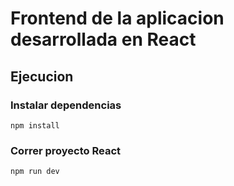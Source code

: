 # Frontend de la aplicacion desarrollada en React

## Ejecucion

### Instalar dependencias
```
npm install
```

### Correr proyecto React
```
npm run dev
```
